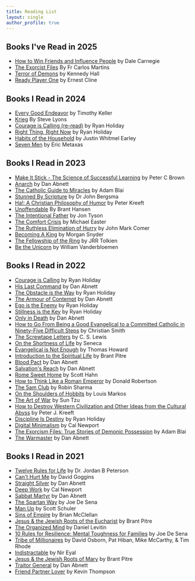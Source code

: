 ```yaml
---
title: Reading List
layout: single
author_profile: true
---
```


## Books I've Read in 2025
- [How to Win Friends and Influence People](https://www.amazon.com/How-Win-Friends-Influence-People/dp/1982171456/ref=tmm_hrd_swatch_0?_encoding=UTF8&dib_tag=se&dib=eyJ2IjoiMSJ9.7c9Fi1iXXCEpHRcIbSnSFC_xip7u_AXlNt8j2_qppZnBW4zrodzYpWczigNBf-_a3Kn8vAZiAxVarqfLuThTF2x5a0yM8XmSwv2pUVAIldWBUHqRH789QsvrUOVdussW7iFvz4e8RKQo8jrJNxg9QYFgCulAyxAv4r7MaLy_mMXZtSoTT6Mo_iHXSf1uNQxxmYOL5aqwFjOKNMFEdmmXWRxT3-SZKsNZtT3Nyu9eJYk.V1vHzLU6QDPE4WYhLH3m9HQpFgRbrBDRXhcbPIbsmqA&qid=1736547640&sr=8-11-spons) by Dale Carnegie
- [The Exorcist Files](https://www.amazon.com/Exorcist-Files-Stories-Reality-Defeat/dp/1546007652/ref=sr_1_1?crid=98LIAUXC7X40&dib=eyJ2IjoiMSJ9.3IiLq64NeniIHH7GXI8iop3iOKJqythFU4LB6lWRSt2MW3TIaCaRocKkSvpIca8WxfaaPbJtIzupv8OGqkFJwTvjMBi8eFWqEdT3EGD6zvXd_8QqeS3lHgdbn9Sr_Nkl7k-vdtej7n3xx18MB1B5NGI7y4x_N8vCasa2VlnSYX1GsufhGEMwlQHSecynWw2YF8d-0UAMRRMbTJ15Cg9dQEVcRr9v7wIAxvlbHaf7cjo.9wMOHWqKxd1zQ7ZpK8gcy7fwUSh6VIDB2I74T8Meo9c&dib_tag=se&keywords=the+exorcist+files&qid=1736547680&sprefix=the+exor%2Caps%2C213&sr=8-1) By Fr Carlos Martins
- [Terror of Demons](https://www.amazon.com/Terror-Demons-Reclaiming-Traditional-Masculinity/dp/1505122546) by Kennedy Hall
- [Ready Player One](https://www.amazon.com/Ready-Player-One-Ernest-Cline/dp/030788743X/ref=tmm_hrd_swatch_0?_encoding=UTF8&sr=) by Ernest Cline

## Books I Read in 2024
- [Every Good Endeavor](https://www.amazon.com/Every-Good-Endeavor-Connecting-Your/dp/1594632820/ref=sr_1_1?crid=HNK0QTVUZ4W&keywords=every+good+endeavor+tim+keller&qid=1705504837&s=books&sprefix=every+good+%2Cstripbooks%2C170&sr=1-1) by Timothy Keller
- [Krieg](https://www.amazon.com/Krieg-Warhammer-000-Steve-Lyons/dp/1800262043/ref=sr_1_1?crid=3UEQFU8K34ZX1&dib=eyJ2IjoiMSJ9.vLDtptqyGVz6HLvegUKuZwPN4q4JwkmpN119NXb0xquWR6Kf89XRO_rtWHV12ZiiZDzuIQnfo3fTOGkvxhFVdjvAoz022oz-sqZvO_b8TepM46z6A8G9Cdxbue0nV0aTSaVCi1pWfkNUC1wCRKYpOhEUFAyRTjgEWscLr5vlXdonunauaYror0a8_ZSRWq-ywHfz6VaefhbLR_MXNdo36iHGiEBZ_BSV5tExLq847WI.vYZYdM8rpME8IQLMmjO0fodTvqoLUnu-S43upWegGT0&dib_tag=se&keywords=krieg+steve+lyons&qid=1709857164&sprefix=kreig+ste%2Caps%2C182&sr=8-1) By Steve Lyons
- [Courage is Calling (re-read)](https://www.amazon.com/Courage-Calling-Fortune-Favors-Brave/dp/0593191676/ref=sr_1_1?crid=14RQBNCDU6KCA&dib=eyJ2IjoiMSJ9.tFkd0QL8Z8Ocy09vg1Wx6cK138P5lXF6vH0wexf0ey6K-71wiy4l8hX68AXXgEGoKLedyhE76q8hutABlkzC3D4Kz111Dr6623wWlEBWQgnXlgCwOUgnkulfuMYh7I9blKzq-_G2UkhK54GiRmG0ykD9ZLuNhH3r-VMCO5OJ8qCP8TLTbmm6DCnUlecgVSGmMZlCT_UB3auKVDGLFlGDWFe2_wSSPMWnGSJ59gM-GiU.9Zu2zs8hd72YvaHtodxfXkAA-fl7HXqeksEosEXJ0i0&dib_tag=se&keywords=courage+is+calling+ryan+holiday&qid=1711559602&sprefix=courage+is+call%2Caps%2C137&sr=8-1) by Ryan Holiday
- [Right Thing, Right Now](https://www.amazon.com/Right-Thing-Now-Values-Character/dp/0593191714/ref=sr_1_1?crid=1X6KXCI4KZ2FI&dib=eyJ2IjoiMSJ9.Lry9i3EdmjH_uC_Ac0MdNPtu1GAz4PNE3lK9U9x2_KwIDEWzkXkFBdjA0WB92M4MChE846TQ9sq8ZLDQoKufE_8PqVyZwzC2uXsbiI2Jf2meML0PmFkn5qGN0PSfQz7K0jCSwIIklTJtq4d2i14r5PxfNQyLbmp85XXDJrPNg-vcWQSUDKDCaEKmtLxtqpvEX_8aWrVpCt4vaNxUOS8mljuguv3aoHKS_CGaXEgTCfo.RMLk2ea3fTnH17z0uxPTefkw3Eh0YTNIRc9p05xPWB4&dib_tag=se&keywords=right+thing+right+now+ryan+holiday&qid=1724868725&sprefix=right+thing+right+now%2Caps%2C149&sr=8-1) by Ryan Holiday
- [Habits of the Household](https://www.amazon.com/Habits-Household-Practicing-Everyday-Rhythms/dp/0310362938/ref=sr_1_1?crid=2U81N13FRL69W&dib=eyJ2IjoiMSJ9.PnCcVroxSYrz2v-ctF8MX8QeYkYiqFuRh7eV0TrcjHTEuhotky05MsAFEPKgbsSovGTnTmCEg71UPuwLuIesyfLII7D0FIdLIDp_yZaKd4WHADqemNKl7ueWtY6Jd_pe-hxInvifMkLTZCJTyatCsTAKeojPNvScx8PBP565FhNkf8AX1k0ZIene0WOatux1AGGeFn5yNumCRqZLMr69gVcmR5Dm70hBfrr-WMiDAyk.l3G2HpiOAt-G1mQZ6WfX8MrtH4jF4z9e_x_cUvkNm9k&dib_tag=se&keywords=habits+of+the+household&qid=1724868761&sprefix=habits+of+t%2Caps%2C148&sr=8-1) by Justin Whitmel Earley
- [Seven Men](https://www.amazon.com/Seven-Men-Secret-Their-Greatness/dp/0718030958/ref=sr_1_1?crid=324NLJFC6HLHQ&dib=eyJ2IjoiMSJ9.A2y6xOgF7-kFHUeMmN-fYScHEf4DI-7xKBWv-WyAo13pj_oABz8I1dCD5APIPZoxrYPCTxi1XuOHPLNunnoXpP5BHDbPn31RPruQOi7e0Ci9QWtjdZ2GXQ0NxQqt5kYVN5_7WqHrmTqN7Vo7efhixosO3NDegoW0fuANb9LBwmtXd8yl--s-LRGvcIxQzJKcE9yXJQNUMbgUXILUWa9oQTluxzJAekz1kvoIL2EG13c.Jb_iEQDsJBcwRObX29xZ8dWxY9mIALrp5BgWLzpE5CM&dib_tag=se&keywords=seven+men+eric+metaxas&qid=1736547589&sprefix=seven+men%2Caps%2C255&sr=8-1) by Eric Metaxas
## Books I Read in 2023
- [Make It Stick - The Science of Successful Learning](https://www.amazon.com/Make-It-Stick-Peter-C-Brown-audiobook/dp/B00M1Z2THY/ref=sr_1_1?keywords=make+it+stick+the+science+of+successful+learning&qid=1673463798&sprefix=make+it+stick+%2Caps%2C148&sr=8-1) by Peter C Brown
- [Anarch](https://www.amazon.com/Victory-Part-Two-Warhammer-000/dp/1804070785/ref=sr_1_1?keywords=the+victory+part+2&qid=1671475754&sprefix=the+victor%2Caps%2C298&sr=8-1) by Dan Abnett
- [The Catholic Guide to Miracles](https://www.amazon.com/Catholic-Guide-Miracles-Separating-Counterfeit/dp/1644132966/ref=sr_1_1?crid=6GBUUD7MP74R&keywords=catholic+guide+to+miracles&qid=1674499233&sprefix=catholic+guide+to+miracles%2Caps%2C150&sr=8-1) by Adam Blai
- [Stunned By Scripture](https://www.amazon.com/Stunned-Scripture-Bible-Made-Catholic/dp/1612783937/ref=sr_1_1?keywords=stunned+by+scripture+by+dr.+john+bergsma&qid=1676501895&sprefix=stunned+by+s%2Caps%2C177&sr=8-1) by Dr John Bergsma
- [Ha!: A Christian Philosophy of Humor](https://www.amazon.com/gp/product/1587313189/ref=ppx_yo_dt_b_asin_title_o03_s00?ie=UTF8&psc=1) by Peter Kreeft
- [Unoffendable](https://www.amazon.com/Unoffendable-Just-Change-Make-Better/dp/B09ZYMS2R5/ref=sr_1_1?keywords=unoffendable+by+brant+hansen&sr=8-1) By Brant Hansen
- [The Intentional Father](https://www.amazon.com/Intentional-Father-Practical-Courage-Character/dp/0801018684/ref=sr_1_1?keywords=the+intentional+father+jon+tyson&sr=8-1) by Jon Tyson
- [The Comfort Crisis](https://www.amazon.com/Comfort-Crisis-Embrace-Discomfort-Reclaim/dp/0593138767/ref=sr_1_1?keywords=comfort+crisis&qid=1684169081&sprefix=comfort+cri%2Caps%2C168&sr=8-1) by Michael Easter
- [The Ruthless Elimination of Hurry](https://www.amazon.com/Ruthless-Elimination-Hurry-Emotionally-Spiritually/dp/0525653090/ref=sr_1_1?keywords=the+ruthless+elimination+of+hurry+by+john+mark+comer&qid=1691076549&sprefix=the+ruth%2Caps%2C175&sr=8-1) by John Mark Comer
- [Becoming A King](https://www.amazon.com/Becoming-King-Path-Restoring-Heart/dp/0785232117/ref=tmm_pap_swatch_0?_encoding=UTF8&qid=&sr=) by Morgan Snyder
- [The Fellowship of the Ring](https://www.amazon.com/gp/product/0007581149/ref=ppx_yo_dt_b_search_asin_title?ie=UTF8&psc=1) by JRR Tolkien
- [Be the Unicorn](https://www.amazon.com/Be-Unicorn-Data-Driven-Separate-Leaders/dp/B0C3F7VP61/ref=sr_1_1?crid=1CETW1IKDCWJ&keywords=be+the+unicorn+vanderbloemen&qid=1703973428&sprefix=be+the+unicorn%2Caps%2C142&sr=8-1) by William Vanderbloemen
## Books I Read in 2022
- [Courage is Calling](https://www.amazon.com/Courage-Calling-Fortune-Favors-Brave/dp/0593191676/ref=sr_1_1?crid=3I16QU4TOG2NF&keywords=courage+is+calling+ryan+holiday&qid=1641406889&sprefix=courage+is+calling%2Caps%2C138&sr=8-1) by Ryan Holiday
- [His Last Command](https://www.amazon.com/The-Lost-Gaunts-Ghosts-Omnibus/dp/1844168182/ref=tmm_pap_swatch_0?_encoding=UTF8&qid=1642534161&sr=8-1) by Dan Abnett
- [The Obstacle is the Way](https://www.amazon.com/Obstacle-Way-Timeless-Turning-Triumph/dp/1591846358/ref=sr_1_1?keywords=the+obstacle+is+the+way&qid=1643521363&s=books&sprefix=the+obstac%2Cstripbooks%2C144&sr=1-1) by Ryan Holiday
- [The Armour of Contempt](https://www.amazon.com/The-Lost-Gaunts-Ghosts-Omnibus/dp/1844168182/ref=tmm_pap_swatch_0?_encoding=UTF8&qid=1642534161&sr=8-1) by Dan Abnett
- [Ego is the Enemy](https://www.amazon.com/Ego-Enemy-Ryan-Holiday/dp/1591847818/ref=sr_1_1?keywords=ego+is+the+enemy&qid=1644513360&s=books&sprefix=ego+is+the+e%2Cstripbooks%2C224&sr=1-1) by Ryan Holiday
- [Stillness is the Key](https://www.amazon.com/Stillness-Key-Ryan-Holiday/dp/0525538585/ref=tmm_hrd_swatch_0?_encoding=UTF8&qid=1645041638&sr=8-1) by Ryan Holiday
- [Only in Death](https://www.amazon.com/The-Lost-Gaunts-Ghosts-Omnibus/dp/1844168182/ref=tmm_pap_swatch_0?_encoding=UTF8&qid=1642534161&sr=8-1) by Dan Abnett
- [How to Go From Being a Good Evangelical to a Committed Catholic in Ninety-Five Difficult Steps](https://www.amazon.com/Evangelical-Committed-Catholic-Ninety-Five-Difficult/dp/1610970330/ref=sr_1_1?keywords=how+to+go+from+being+a+good+evangelical&qid=1646164954&sprefix=How+to+go+from+being+a+%2Caps%2C169&sr=8-1) by Christian Smith
- [The Screwtape Letters](https://www.amazon.com/Screwtape-Letters-C-S-Lewis/dp/0060652934/ref=sr_1_1?keywords=screwtape+letters+by+c.s.+lewis+paperback&qid=1646758639&sprefix=screwtape+letters+by+c.s.+lewis%2Caps%2C148&sr=8-1) by C. S. Lewis
- [On the Shortness of Life](https://www.amazon.com/Shortness-Life-Seneca/dp/1941129420/ref=sr_1_4?keywords=on+the+shortness+of+life&qid=1647048061&sprefix=on+the+shortn%2Caps%2C182&sr=8-4) by Seneca
- [Evangelical is Not Enough](https://www.amazon.com/Evangelical-Not-Enough-Worship-Sacrament/dp/0898702216/ref=sr_1_1?keywords=evangelical+is+not+enough&qid=1648414409&sprefix=evangelical+is+not%2Caps%2C378&sr=8-1) by Thomas Howard
- [Introduction to the Spiritual Life](https://www.amazon.com/Introduction-Spiritual-Life-Walking-Prayer/dp/B08ZJXJXCF/ref=sr_1_1?keywords=introduction+to+the+spiritual+life+brant+pitre&qid=1649097944&sprefix=introduction+to+the+sp%2Caps%2C134&sr=8-1) by Brant Pitre
- [Blood Pact](https://www.amazon.com/gp/product/1784968153/ref=ppx_yo_dt_b_asin_title_o04_s00?ie=UTF8&psc=1) by Dan Abnett
- [Salvation's Reach](https://www.amazon.com/gp/product/1784968153/ref=ppx_yo_dt_b_asin_title_o04_s00?ie=UTF8&psc=1) by Dan Abnett
- [Rome Sweet Home](https://www.amazon.com/Rome-Sweet-Home-Journey-Catholicism/dp/0898704782/ref=sr_1_1?keywords=rome+sweet+home+scott+hahn&qid=1653320237&sprefix=rome+sw%2Caps%2C219&sr=8-1) by Scott Hahn
- [How to Think Like a Roman Emperor](https://www.amazon.com/How-to-Think-Like-Roman-Emperor-audiobook/dp/B07F9YYR62/ref=sr_1_1?keywords=how+to+think+like+a+roman+emperor&qid=1654316020&s=books&sprefix=how+to+think+lik%2Cstripbooks%2C217&sr=1-1) by Donald Robertson
- [The 5am Club](https://www.amazon.com/AM-Club-Morning-Elevate-Life/dp/1443460710/ref=sr_1_1?keywords=the+5am+club&qid=1655000718&sprefix=the+5am%2Caps%2C136&sr=8-1) by Robin Sharma
- [On the Shoulders of Hobbits](https://www.amazon.com/gp/product/0802443192/ref=ppx_yo_dt_b_asin_title_o01_s00?ie=UTF8&psc=1) by Louis Markos
- [The Art of War](https://www.amazon.com/Art-War-Sun-Tzu/dp/0486832945/) by Sun Tzu
- [How to Destroy Western Civilization and Other Ideas from the Cultural Abyss](https://www.amazon.com/Destroy-Western-Civilization-Other-Cultural/dp/B098D53WN4/ref=sr_1_1?keywords=how+to+destroy+western+civilization+kreeft&qid=1659976402&sprefix=how+to+destroy+wester%2Caps%2C272&sr=8-1) by Peter J. Kreeft
- [Discipline Is Destiny](https://www.amazon.com/Discipline-Destiny-Power-Self-Control-Virtues/dp/0593191692/ref=sr_1_1?keywords=discipline+is+destiny+ryan+holiday&qid=1666625941&qu=eyJxc2MiOiIxLjgzIiwicXNhIjoiMS42MiIsInFzcCI6IjEuNjMifQ%3D%3D&sprefix=Discip%2Caps%2C212&sr=8-1) by Ryan Holiday
- [Digital Minimalism](https://www.amazon.com/Digital-Minimalism-Choosing-Focused-Noisy/dp/0525536515/ref=sr_1_1?keywords=digital+minimalism+cal+newport&qid=1668539844&sprefix=digital+min%2Caps%2C143&sr=8-1) by Cal Newport
- [The Exorcism Files: True Stories of Demonic Possession](https://www.amazon.com/gp/product/1644135086/ref=ppx_yo_dt_b_asin_title_o04_s00?ie=UTF8&psc=1) by Adam Blai
- [The Warmaster](https://www.amazon.com/Victory-Part-Two-Warhammer-000/dp/1804070785/ref=sr_1_1?keywords=the+victory+part+2&qid=1671475754&sprefix=the+victor%2Caps%2C298&sr=8-1) by Dan Abnett

## Books I Read in 2021
- [Twelve Rules for Life](https://www.amazon.com/12-Rules-Life-Antidote-Chaos/dp/0345816021/ref=sr_1_1?crid=2YXR0031ITV1V&dchild=1&keywords=twelve+rules+for+life+by+jordan+peterson&qid=1622693242&sprefix=twelve+rules+for+li%2Caps%2C209&sr=8-1) by Dr. Jordan B Peterson
- [Can't Hurt Me](https://www.amazon.com/Cant-Hurt-Me-Master-Your/dp/1544512279/ref=sr_1_2?crid=349DJZBVBYVVK&dchild=1&keywords=can%27t+hurt+me&qid=1622693278&sprefix=can%27t+hurt%2Caps%2C231&sr=8-2) by David Goggins
- [Straight Silver](https://www.amazon.com/Saint-Gaunts-Ghosts-Omnibus/dp/1784966274/ref=sr_1_2?crid=LUZUKS9L6D9U&dchild=1&keywords=sabbat+martyr&qid=1622693300&sprefix=Sabbat+Mart%2Caps%2C204&sr=8-2) by Dan Abnett
- [Deep Work](https://www.amazon.com/Deep-Work-Focused-Success-Distracted/dp/1455586692/ref=sr_1_1?crid=1NWWTCBMQD98&dchild=1&keywords=deep+work+cal+newport&qid=1622693370&sprefix=deep+work%2Caps%2C223&sr=8-1) by Cal Newport
- [Sabbat Martyr](https://www.amazon.com/Saint-Gaunts-Ghosts-Omnibus/dp/1784966274/ref=sr_1_2?crid=LUZUKS9L6D9U&dchild=1&keywords=sabbat+martyr&qid=1622693300&sprefix=Sabbat+Mart%2Caps%2C204&sr=8-2) by Dan Abnett
- [The Spartan Way](https://www.amazon.com/The-Spartan-Way-audiobook/dp/B07FNSDN6F/ref=sr_1_1?dchild=1&keywords=the+spartan+way&qid=1626118296&sr=8-1) by Joe De Sena
- [Man Up](https://www.amazon.com/Man-Up-Scott-C-Schuler-audiobook/dp/B077K5YKX5/ref=sr_1_7?dchild=1&keywords=man+up&qid=1629321144&sr=8-7) by Scott Schuler
- [Sins of Empire](https://www.amazon.com/Sins-Empire-Gods-Blood-Powder/dp/0316407216/ref=tmm_hrd_swatch_0?_encoding=UTF8&qid=1631896301&sr=8-1) by Brian McClellan
- [Jesus & the Jewish Roots of the Eucharist](https://www.amazon.com/Jesus-Jewish-Roots-Eucharist-Unlocking/dp/0385531869/ref=tmm_pap_swatch_0?_encoding=UTF8&qid=1634185354&sr=8-1) by Brant Pitre
- [The Organized Mind](https://www.amazon.com/The-Organized-Mind-audiobook/dp/B00MH43RWK/ref=sr_1_1?dchild=1&keywords=The+organized+mind&qid=1634335352&sr=8-1) by Daniel Levitin
- [10 Rules for Resilience: Mental Toughness for Families](https://www.amazon.com/10-Rules-Resilience-Toughness-Families/dp/B08V3V9KN4/ref=sr_1_3?crid=1501YJYW1U12U&dchild=1&keywords=10+rules+for+resilience+mental+toughness+for+families&qid=1635447118&sprefix=10+rul%2Caps%2C135&sr=8-3) by Joe De Sena
- [Tribe of Millionaires](https://www.amazon.com/Tribe-Millionaires-Choice-Change-Everything/dp/B07Y5QYZ4W/ref=sr_1_1?crid=23WN7YGQR3N6H&keywords=tribe+of+millionaires&qid=1636757614&sprefix=tribe+of+mil%2Caps%2C210&sr=8-1) by David Osborn, Pat Hiban, Mike McCarthy, & Tim Rhode
- [Indistractable](https://www.amazon.com/Indistractable-Control-Your-Attention-Choose/dp/194883653X/ref=tmm_hrd_swatch_0?_encoding=UTF8&qid=1637196253&sr=8-1) by Nir Eyal
- [Jesus & the Jewish Roots of Mary](https://www.amazon.com/Jesus-Jewish-Roots-Mary-Unveiling/dp/0525572732/ref=sr_1_1?crid=OPW00Z5AX08I&keywords=jesus+and+the+jewish+roots+of+mary&qid=1638395415&sprefix=Jesus+and+the+jew%2Caps%2C220&sr=8-1) by Brant Pitre
- [Traitor General](https://www.amazon.com/gp/product/1844168190/ref=ox_sc_saved_title_1?smid=&psc=1) by Dan Abnett
- [Friend Partner Lover](https://www.amazon.com/Friends-Partners-Lovers-Takes-Marriage/dp/0800728114/ref=tmm_pap_swatch_0?_encoding=UTF8&qid=1640999518&sr=8-2) by Kevin Thompson
